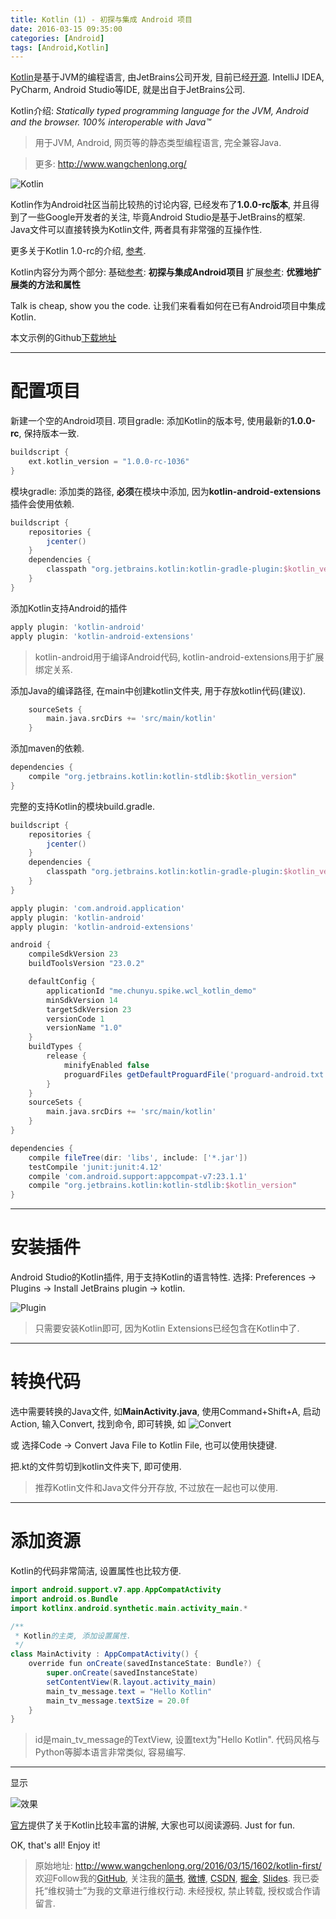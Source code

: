 ```yaml
---
title: Kotlin (1) - 初探与集成 Android 项目
date: 2016-03-15 09:35:00
categories: [Android]
tags: [Android,Kotlin]
---
```


[Kotlin](https://kotlinlang.org/)是基于JVM的编程语言, 由JetBrains公司开发, 目前已经[开源](https://github.com/JetBrains/kotlin). 
IntelliJ IDEA, PyCharm, Android Studio等IDE, 就是出自于JetBrains公司.

Kotlin介绍:
*Statically typed programming language for the JVM, Android and the browser. 100% interoperable with Java™*
> 用于JVM, Android, 网页等的静态类型编程语言, 完全兼容Java.

<!-- more -->
> 更多: http://www.wangchenlong.org/

![Kotlin](kotlin-first/kotlin-logo.png)

Kotlin作为Android社区当前比较热的讨论内容, 已经发布了**1.0.0-rc版本**, 并且得到了一些Google开发者的关注, 毕竟Android Studio是基于JetBrains的框架. Java文件可以直接转换为Kotlin文件,  两者具有非常强的互操作性. 

更多关于Kotlin 1.0-rc的介绍, [参考](http://blog.jetbrains.com/kotlin/2016/02/kotlin-1-0-released-pragmatic-language-for-jvm-and-android/).

Kotlin内容分为两个部分:
基础[参考](http://www.wangchenlong.org/2016/03/15/1602/kotlin-first/): **初探与集成Android项目**
扩展[参考](http://www.wangchenlong.org/2016/03/15/1602/kotlin-extends-point/): **优雅地扩展类的方法和属性**

Talk is cheap, show you the code. 让我们来看看如何在已有Android项目中集成Kotlin.

本文示例的Github[下载地址](https://github.com/SpikeKing/wcl-kotlin-demo)

---
# 配置项目

新建一个空的Android项目. 
项目gradle: 
添加Kotlin的版本号, 使用最新的**1.0.0-rc**, 保持版本一致.
```gradle
buildscript {
    ext.kotlin_version = "1.0.0-rc-1036"
}
```

模块gradle: 
添加类的路径, **必须**在模块中添加, 因为**kotlin-android-extensions**插件会使用依赖.
```gradle 
buildscript {
    repositories {
        jcenter()
    }
    dependencies {
        classpath "org.jetbrains.kotlin:kotlin-gradle-plugin:$kotlin_version"
    }
}
```

添加Kotlin支持Android的插件
```gradle
apply plugin: 'kotlin-android'
apply plugin: 'kotlin-android-extensions'
```
> kotlin-android用于编译Android代码, kotlin-android-extensions用于扩展绑定关系.

添加Java的编译路径, 在main中创建kotlin文件夹, 用于存放kotlin代码(建议).
```gradle
    sourceSets {
        main.java.srcDirs += 'src/main/kotlin'
    }
```

添加maven的依赖.
```gradle
dependencies {
    compile "org.jetbrains.kotlin:kotlin-stdlib:$kotlin_version"
}
```

完整的支持Kotlin的模块build.gradle.
```gradle
buildscript {
    repositories {
        jcenter()
    }
    dependencies {
        classpath "org.jetbrains.kotlin:kotlin-gradle-plugin:$kotlin_version"
    }
}

apply plugin: 'com.android.application'
apply plugin: 'kotlin-android'
apply plugin: 'kotlin-android-extensions'

android {
    compileSdkVersion 23
    buildToolsVersion "23.0.2"

    defaultConfig {
        applicationId "me.chunyu.spike.wcl_kotlin_demo"
        minSdkVersion 14
        targetSdkVersion 23
        versionCode 1
        versionName "1.0"
    }
    buildTypes {
        release {
            minifyEnabled false
            proguardFiles getDefaultProguardFile('proguard-android.txt'), 'proguard-rules.pro'
        }
    }
    sourceSets {
        main.java.srcDirs += 'src/main/kotlin'
    }
}

dependencies {
    compile fileTree(dir: 'libs', include: ['*.jar'])
    testCompile 'junit:junit:4.12'
    compile 'com.android.support:appcompat-v7:23.1.1'
    compile "org.jetbrains.kotlin:kotlin-stdlib:$kotlin_version"
}
```

---

# 安装插件
Android Studio的Kotlin插件, 用于支持Kotlin的语言特性.
选择: Preferences -> Plugins -> Install JetBrains plugin -> kotlin.

![Plugin](kotlin-first/kotlin-plugin.png)

> 只需要安装Kotlin即可, 因为Kotlin Extensions已经包含在Kotlin中了.

---

# 转换代码

选中需要转换的Java文件, 如**MainActivity.java**,
使用Command+Shift+A, 启动Action, 输入Convert, 找到命令, 即可转换, 如
![Convert](kotlin-first/kotlin-convert.png)

或
选择Code -> Convert Java File to Kotlin File, 也可以使用快捷键.

把.kt的文件剪切到kotlin文件夹下, 即可使用.

> 推荐Kotlin文件和Java文件分开存放, 不过放在一起也可以使用.

---

# 添加资源

Kotlin的代码非常简洁, 设置属性也比较方便.
``` java
import android.support.v7.app.AppCompatActivity
import android.os.Bundle
import kotlinx.android.synthetic.main.activity_main.*

/**
 * Kotlin的主类, 添加设置属性.
 */
class MainActivity : AppCompatActivity() {
    override fun onCreate(savedInstanceState: Bundle?) {
        super.onCreate(savedInstanceState)
        setContentView(R.layout.activity_main)
        main_tv_message.text = "Hello Kotlin"
        main_tv_message.textSize = 20.0f
    }
}
```

> id是main_tv_message的TextView, 设置text为"Hello Kotlin".
> 代码风格与Python等脚本语言非常类似, 容易编写.

---

显示

![效果](kotlin-first/kotlin-show.png)

[官方](https://kotlinlang.org/docs/tutorials/)提供了关于Kotlin比较丰富的讲解, 大家也可以阅读源码. Just for fun.

OK, that's all! Enjoy it!

> 原始地址: 
> http://www.wangchenlong.org/2016/03/15/1602/kotlin-first/
> 欢迎Follow我的[GitHub](https://github.com/SpikeKing), 关注我的[简书](http://www.jianshu.com/users/e2b4dd6d3eb4/latest_articles), [微博](http://weibo.com/u/2852941392), [CSDN](http://blog.csdn.net/caroline_wendy), [掘金](http://gold.xitu.io/#/user/56de98c2f3609a005442ec58), [Slides](https://slides.com/spikeking). 
> 我已委托“维权骑士”为我的文章进行维权行动. 未经授权, 禁止转载, 授权或合作请留言.